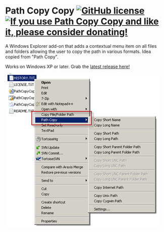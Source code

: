 # Path Copy Copy [![GitHub license](https://img.shields.io/badge/License-MIT-blue.svg)](LICENSE) [![If you use Path Copy Copy and like it, please consider donating!](https://www.paypalobjects.com/en_US/i/btn/btn_donateCC_LG.gif)](https://www.paypal.com/cgi-bin/webscr?cmd=_donations&business=LM5B9WNTH4KN4&lc=CA&item_name=Charles%20Lechasseur&item_number=PathCopyCopy&currency_code=CAD&bn=PP%2dDonationsBF%3abtn_donateCC_LG%2egif%3aNonHosted)

A Windows Explorer add-on that adds a contextual menu item on all files and folders allowing the user to copy the path in various formats. Idea copied from "Path Copy".

Works on Windows XP or later. Grab the [latest release here!](https://github.com/clechasseur/pathcopycopy/releases/latest)

![The Path Copy Copy contextual menu items](PathCopyCopyContextualMenu.png)
